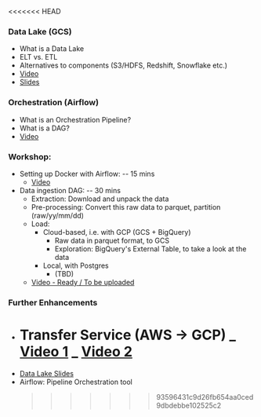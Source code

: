 <<<<<<< HEAD

### Data Lake (GCS)

- What is a Data Lake
- ELT vs. ETL
- Alternatives to components (S3/HDFS, Redshift, Snowflake etc.)
- [Video](https://www.youtube.com/watch?v=W3Zm6rjOq70&list=PL3MmuxUbc_hJed7dXYoJw8DoCuVHhGEQb&index=14)
- [Slides](https://docs.google.com/presentation/d/1RkH-YhBz2apIjYZAxUz2Uks4Pt51-fVWVN9CcH9ckyY/edit?usp=sharing)

### Orchestration (Airflow)

- What is an Orchestration Pipeline?
- What is a DAG?
- [Video](https://www.youtube.com/watch?v=0yK7LXwYeD0&list=PL3MmuxUbc_hJed7dXYoJw8DoCuVHhGEQb&index=15)

### Workshop:

- Setting up Docker with Airflow: -- 15 mins
  - [Video](https://www.youtube.com/watch?v=lqDMzReAtrw&list=PL3MmuxUbc_hJed7dXYoJw8DoCuVHhGEQb&index=17)
- Data ingestion DAG: -- 30 mins
  - Extraction: Download and unpack the data
  - Pre-processing: Convert this raw data to parquet, partition (raw/yy/mm/dd)
  - Load:
    - Cloud-based, i.e. with GCP (GCS + BigQuery)
      - Raw data in parquet format, to GCS
      - Exploration: BigQuery's External Table, to take a look at the data
    - Local, with Postgres
      - (TBD)
  - [Video - Ready / To be uploaded]()

### Further Enhancements

- Transfer Service (AWS -> GCP)
  _ [Video 1](https://www.youtube.com/watch?v=rFOFTfD1uGk&list=PL3MmuxUbc_hJed7dXYoJw8DoCuVHhGEQb&index=16)
  _ [Video 2](https://www.youtube.com/watch?v=VhmmbqpIzeI&list=PL3MmuxUbc_hJed7dXYoJw8DoCuVHhGEQb&index=17)  
  =======
- [Data Lake Slides](https://docs.google.com/presentation/d/1RkH-YhBz2apIjYZAxUz2Uks4Pt51-fVWVN9CcH9ckyY/edit?usp=sharing)
- Airflow: Pipeline Orchestration tool
  > > > > > > > 93596431c9d26fb654aa0ced9dbdebbe102525c2
